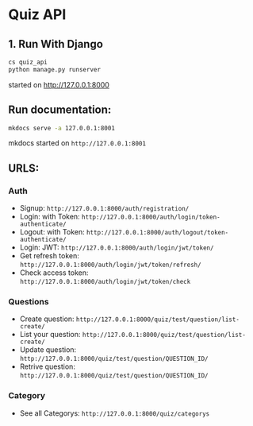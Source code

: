 # Quiz API
## 1. Run With Django
```bash
cs quiz_api
python manage.py runserver
```
started on http://127.0.0.1:8000

## Run documentation:

```bash
mkdocs serve -a 127.0.0.1:8001
```

mkdocs started on `http://127.0.0.1:8001`

## URLS:
### Auth
- Signup: `http://127.0.0.1:8000/auth/registration/`
- Login: with Token: `http://127.0.0.1:8000/auth/login/token-authenticate/`
- Logout: with Token: `http://127.0.0.1:8000/auth/logout/token-authenticate/`
- Login: JWT: `http://127.0.0.1:8000/auth/login/jwt/token/`
- Get refresh token: `http://127.0.0.1:8000/auth/login/jwt/token/refresh/`
- Check access token: `http://127.0.0.1:8000/auth/login/jwt/token/check`

### Questions
- Create question: `http://127.0.0.1:8000/quiz/test/question/list-create/`
- List your question: `http://127.0.0.1:8000/quiz/test/question/list-create/`
- Update question: `http://127.0.0.1:8000/quiz/test/question/QUESTION_ID/`
- Retrive question: `http://127.0.0.1:8000/quiz/test/question/QUESTION_ID/`

### Category
- See all Categorys: `http://127.0.0.1:8000/quiz/categorys`